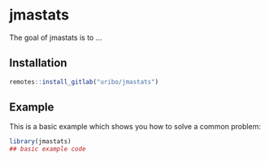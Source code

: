 
<!-- README.md is generated from README.Rmd. Please edit that file -->

# jmastats

<!-- badges: start -->

<!-- badges: end -->

The goal of jmastats is to …

## Installation

``` r
remotes::install_gitlab("uribo/jmastats")
```

## Example

This is a basic example which shows you how to solve a common problem:

``` r
library(jmastats)
## basic example code
```
